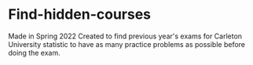 # Find-hidden-courses

Made in Spring 2022
Created to find previous year's exams for Carleton University statistic to have as many practice problems as possible before doing the exam.
